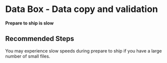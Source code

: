 
<properties
	pageTitle="Prepare to ship is slow"
	description="Learn about the factors affecting prepare to ship"
	service="microsoft.databox.jobs"
	resource=""
	authors="sunilrsanjeev"
	ms.author="sunir"
	displayOrder=""
	selfHelpType="generic"
	supportTopicIds="32639188"
	resourceTags=""
	productPesIds="16505"
	cloudEnvironments="public,fairfax, usnat, ussec"
    	articleId="32639188"
	ownershipId="StorageMediaEdge_DataBox"
/>

# Data Box - Data copy and validation

**Prepare to ship is slow**

## **Recommended Steps**

You may experience slow speeds during prepare to ship if you have a large number of small files.
